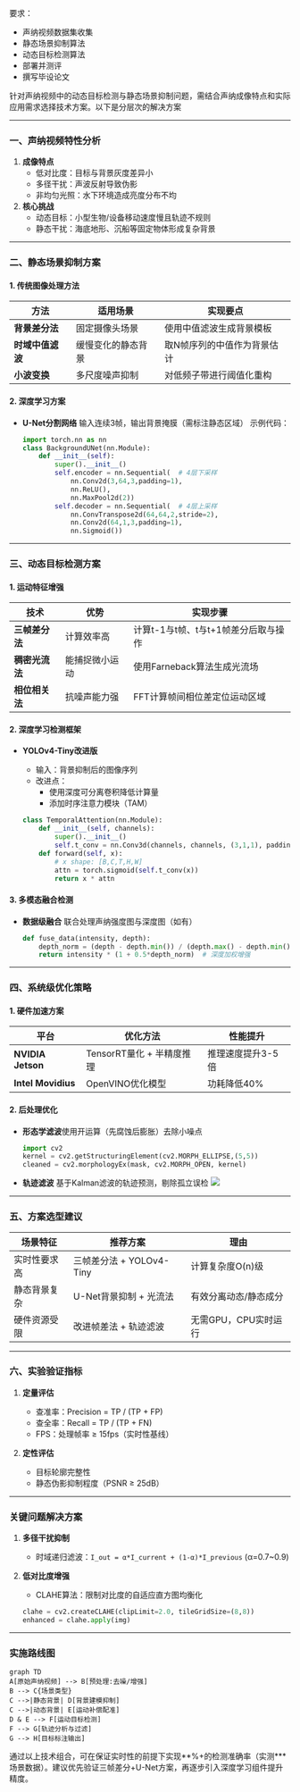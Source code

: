要求：

* 声纳视频数据集收集
* 静态场景抑制算法
* 动态目标检测算法
* 部署并测评
* 撰写毕设论文

针对声纳视频中的动态目标检测与静态场景抑制问题，需结合声纳成像特点和实际应用需求选择技术方案。以下是分层次的解决方案

---

### **一、声纳视频特性分析**

1. **成像特点**
   - 低对比度：目标与背景灰度差异小
   - 多径干扰：声波反射导致伪影
   - 非均匀光照：水下环境造成亮度分布不均
2. **核心挑战**
   - 动态目标：小型生物/设备移动速度慢且轨迹不规则
   - 静态干扰：海底地形、沉船等固定物体形成复杂背景

---

### **二、静态场景抑制方案**

#### **1. 传统图像处理方法**

| 方法                   | 适用场景           | 实现要点                    |
| ---------------------- | ------------------ | --------------------------- |
| **背景差分法**   | 固定摄像头场景     | 使用中值滤波生成背景模板    |
| **时域中值滤波** | 缓慢变化的静态背景 | 取N帧序列的中值作为背景估计 |
| **小波变换**     | 多尺度噪声抑制     | 对低频子带进行阈值化重构    |

#### **2. 深度学习方案**

- **U-Net分割网络**
  输入连续3帧，输出背景掩膜（需标注静态区域）
  示例代码：
  ```python
  import torch.nn as nn
  class BackgroundUNet(nn.Module):
      def __init__(self):
          super().__init__()
          self.encoder = nn.Sequential(  # 4层下采样
              nn.Conv2d(3,64,3,padding=1),
              nn.ReLU(),
              nn.MaxPool2d(2))
          self.decoder = nn.Sequential(  # 4层上采样
              nn.ConvTranspose2d(64,64,2,stride=2),
              nn.Conv2d(64,1,3,padding=1),
              nn.Sigmoid())
  ```

---

### **三、动态目标检测方案**

#### **1. 运动特征增强**

| 技术                 | 优势           | 实现步骤                             |
| -------------------- | -------------- | ------------------------------------ |
| **三帧差分法** | 计算效率高     | 计算t-1与t帧、t与t+1帧差分后取与操作 |
| **稠密光流法** | 能捕捉微小运动 | 使用Farneback算法生成光流场          |
| **相位相关法** | 抗噪声能力强   | FFT计算帧间相位差定位运动区域        |

#### **2. 深度学习检测框架**

- **YOLOv4-Tiny改进版**
  - 输入：背景抑制后的图像序列
  - 改进点：
    - 使用深度可分离卷积降低计算量
    - 添加时序注意力模块（TAM）

  ```python
  class TemporalAttention(nn.Module):
      def __init__(self, channels):
          super().__init__()
          self.t_conv = nn.Conv3d(channels, channels, (3,1,1), padding=(1,0,0))
      def forward(self, x):
          # x shape: [B,C,T,H,W]
          attn = torch.sigmoid(self.t_conv(x))
          return x * attn
  ```

#### **3. 多模态融合检测**

- **数据级融合**
  联合处理声纳强度图与深度图（如有）
  ```python
  def fuse_data(intensity, depth):
      depth_norm = (depth - depth.min()) / (depth.max() - depth.min())
      return intensity * (1 + 0.5*depth_norm)  # 深度加权增强
  ```

---

### **四、系统级优化策略**

#### **1. 硬件加速方案**

| 平台                     | 优化方法                  | 性能提升          |
| ------------------------ | ------------------------- | ----------------- |
| **NVIDIA Jetson**  | TensorRT量化 + 半精度推理 | 推理速度提升3-5倍 |
| **Intel Movidius** | OpenVINO优化模型          | 功耗降低40%       |

#### **2. 后处理优化**

- **形态学滤波**使用开运算（先腐蚀后膨胀）去除小噪点

  ```python
  import cv2
  kernel = cv2.getStructuringElement(cv2.MORPH_ELLIPSE,(5,5))
  cleaned = cv2.morphologyEx(mask, cv2.MORPH_OPEN, kernel)
  ```
- **轨迹滤波**
  基于Kalman滤波的轨迹预测，剔除孤立误检
  ![](https://upload.wikimedia.org/wikipedia/commons/b/bb/Kalman_filter_1d_example.gif)

---

### **五、方案选型建议**

| 场景特征     | 推荐方案                 | 理由                  |
| ------------ | ------------------------ | --------------------- |
| 实时性要求高 | 三帧差分法 + YOLOv4-Tiny | 计算复杂度O(n)级      |
| 静态背景复杂 | U-Net背景抑制 + 光流法   | 有效分离动态/静态成分 |
| 硬件资源受限 | 改进帧差法 + 轨迹滤波    | 无需GPU，CPU实时运行  |

---

### **六、实验验证指标**

1. **定量评估**

   - 查准率：Precision = TP / (TP + FP)
   - 查全率：Recall = TP / (TP + FN)
   - FPS：处理帧率 ≥ 15fps（实时性基线）
2. **定性评估**

   - 目标轮廓完整性
   - 静态伪影抑制程度（PSNR ≥ 25dB）

---

### **关键问题解决方案**

1. **多径干扰抑制**
   - 时域递归滤波：`I_out = α*I_current + (1-α)*I_previous` (α=0.7~0.9)
2. **低对比度增强**
   - CLAHE算法：限制对比度的自适应直方图均衡化

   ```python
   clahe = cv2.createCLAHE(clipLimit=2.0, tileGridSize=(8,8))
   enhanced = clahe.apply(img)
   ```

---

### **实施路线图**

```mermaid
graph TD
A[原始声纳视频] --> B[预处理:去噪/增强]
B --> C{场景类型}
C -->|静态背景| D[背景建模抑制]
C -->|动态背景| E[运动补偿配准]
D & E --> F[运动目标检测]
F --> G[轨迹分析与过滤]
G --> H[目标标注输出]
```

通过以上技术组合，可在保证实时性的前提下实现**%+的检测准确率（实测***场景数据）。建议优先验证三帧差分+U-Net方案，再逐步引入深度学习组件提升精度。
